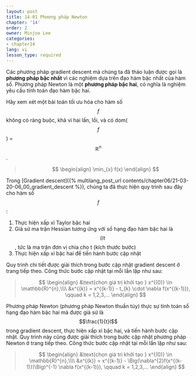 ```yaml
---
layout: post
title: 14-01 Phương pháp Newton
chapter: '14'
order: 2
owner: Minjoo Lee
categories:
- chapter14
lang: vi
lesson_type: required
---
```

<script type="text/x-mathjax-config">
MathJax.Hub.Config({
    displayAlign: "center"
});
</script>

Các phương pháp gradient descent mà chúng ta đã thảo luận được gọi là **phương pháp bậc nhất** vì các nghiệm dựa trên đạo hàm bậc nhất của hàm số. Phương pháp Newton là một **phương pháp bậc hai**, có nghĩa là nghiệm yêu cầu tính toán đạo hàm bậc hai.


Hãy xem xét một bài toán tối ưu hóa cho hàm số $$f$$ không có ràng buộc, khả vi hai lần, lồi, và có dom($$f$$) = $$\mathbb{R}^{n}$$.

>$$
>\begin{align}
>\min_{x} f(x)
>\end{align}
>$$

Trong [Gradient descent]({% multilang_post_url contents/chapter06/21-03-20-06_00_gradient_descent %}), chúng ta đã thực hiện quy trình sau đây cho hàm số $$f$$:
 
1. Thực hiện xấp xỉ Taylor bậc hai
2. Giả sử ma trận Hessian tương ứng với số hạng đạo hàm bậc hai là $$I/t$$, tức là ma trận đơn vị chia cho t (kích thước bước)
3. Thực hiện xấp xỉ bậc hai để tiến hành bước cập nhật

Quy trình chi tiết được giải thích trong bước cập nhật gradient descent ở trang tiếp theo. Công thức bước cập nhật tại mỗi lần lặp như sau:

>$$
>\begin{align}
>&\text{chọn giá trị khởi tạo } x^{(0)} \in \mathbb{R}^{n},\\\\
>&x^{(k)} = x^{(k-1)} - t_{k} \cdot \nabla f(x^{(k-1)}), \qquad k = 1,2,3,...
>\end{align}
>$$

Phương pháp Newton (phương pháp Newton thuần túy) thực sự tính toán số hạng đạo hàm bậc hai mà được giả sử là $$\frac{1}{t}I$$ trong gradient descent, thực hiện xấp xỉ bậc hai, và tiến hành bước cập nhật. Quy trình này cũng được giải thích trong bước cập nhật phương pháp Newton ở trang tiếp theo. Công thức bước cập nhật tại mỗi lần lặp như sau:

>$$
>\begin{align}
>&\text{chọn giá trị khởi tạo } x^{(0)} \in \mathbb{R}^{n},\\\\
>&x^{(k)} = x^{(k-1)} - \Big(\nabla^{2}f(x^{(k-1)})\Big)^{-1} \nabla f(x^{(k-1)}), \qquad k = 1,2,3,...
>\end{align}
>$$

